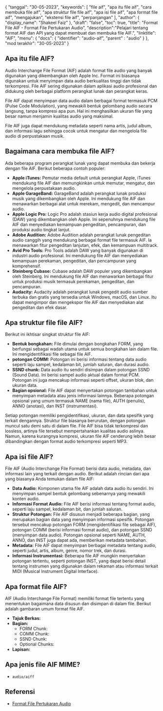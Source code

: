 {
"tanggal": "30-05-2023",
  "keywords": [
"file aif",
"apa itu file aif",
"cara membuka file aif",
"apa struktur file file aif",
"apa isi file aif",
"apa format file aif",
"mengajukan",
"ekstensi file aif",
"perpanjangan"
],
  "author": {
"display_name": "Shakeel Faiz"
},
"draft": "false",
"toc": true,
"title": "Format File AIF - Format File Pertukaran Audio",
  "description":"Pelajari tentang format AIF dan API yang dapat membuat dan membuka file AIF.",
"linktitle": "AIF",
  "menu": {
    "docs": {
      "identifier": "audio-aif",
"parent" : "audio"
}
},
"mod terakhir": "30-05-2023"
}

## Apa itu file AIF?

Audio Interchange File Format (AIF) adalah format file audio yang banyak digunakan yang dikembangkan oleh Apple Inc. Format ini biasanya digunakan untuk menyimpan data audio berkualitas tinggi dan tidak terkompresi. File AIF sering digunakan dalam aplikasi audio profesional dan didukung oleh berbagai platform perangkat lunak dan perangkat keras.

File AIF dapat menyimpan data audio dalam berbagai format termasuk PCM (Pulse Code Modulation), yang mewakili bentuk gelombang audio secara langsung, tanpa kompresi apa pun. Hal ini menghasilkan ukuran file yang besar namun menjamin kualitas audio yang maksimal.

File AIF juga dapat mendukung metadata seperti nama artis, judul album, dan informasi lagu sehingga cocok untuk mengatur dan mengelola file audio di perpustakaan musik.

## Bagaimana cara membuka file AIF?

Ada beberapa program perangkat lunak yang dapat membuka dan bekerja dengan file AIF. Berikut beberapa contoh populer:

- **Apple iTunes:** Pemutar media default untuk perangkat Apple, iTunes mendukung file AIF dan memungkinkan untuk memutar, mengatur, dan mengelola perpustakaan audio.
- **Apple GarageBand:** GarageBand adalah perangkat lunak produksi musik yang dikembangkan oleh Apple. Ini mendukung file AIF dan menawarkan berbagai alat untuk merekam, mengedit, dan mencampur audio.
- **Apple Logic Pro:** Logic Pro adalah stasiun kerja audio digital profesional (DAW) yang dikembangkan oleh Apple. Ini sepenuhnya mendukung file AIF dan menyediakan kemampuan pengeditan, pencampuran, dan produksi audio tingkat lanjut.
- **Adobe Audition:** Adobe Audition adalah perangkat lunak pengeditan audio canggih yang mendukung berbagai format file termasuk AIF. Ia menawarkan fitur pengeditan lanjutan, efek, dan kemampuan multitrack.
- **Avid Pro Tools:** Pro Tools adalah DAW yang banyak digunakan di industri audio profesional. Ini mendukung file AIF dan menyediakan kemampuan perekaman, pengeditan, dan pencampuran yang komprehensif.
- **Steinberg Cubase:** Cubase adalah DAW populer yang dikembangkan oleh Steinberg. Ini mendukung file AIF dan menawarkan berbagai fitur untuk produksi musik termasuk perekaman, pengeditan, dan pencampuran.
- **Audacity:** Audacity adalah perangkat lunak pengedit audio sumber terbuka dan gratis yang tersedia untuk Windows, macOS, dan Linux. Itu dapat mengimpor dan mengekspor file AIF dan menyediakan alat pengeditan dan efek dasar.

## Apa struktur file file AIF?

Berikut ini ikhtisar singkat struktur file AIF:

- **Bentuk bongkahan:** File dimulai dengan bongkahan FORM, yang berfungsi sebagai wadah utama untuk semua bongkahan lain dalam file. Ini mengidentifikasi file sebagai file AIF.
- **potongan COMM:** Potongan ini berisi informasi tentang data audio seperti laju sampel, kedalaman bit, jumlah saluran, dan durasi audio.
- **SSND chunk:** Data audio itu sendiri disimpan dalam potongan SSND (Sound Data). Ini berisi sampel audio aktual dalam format PCM. Potongan ini juga mencakup informasi seperti offset, ukuran blok, dan ukuran data.
- **Bagian opsional:** File AIF dapat menyertakan potongan tambahan untuk menyimpan metadata atau jenis informasi lainnya. Beberapa potongan opsional yang umum termasuk NAME (nama file), AUTH (penulis), ANNO (anotasi), dan INST (instrumentasi).

Setiap potongan memiliki pengidentifikasi, ukuran, dan data spesifik yang terkait dengannya. Struktur file biasanya berurutan, dengan potongan muncul satu demi satu di dalam file. File AIF bisa tidak terkompresi dan lossless, artinya file tersebut mempertahankan kualitas audio aslinya. Namun, karena kurangnya kompresi, ukuran file AIF cenderung lebih besar dibandingkan dengan format audio terkompresi seperti MP3.

## Apa isi file AIF?

File AIF (Audio Interchange File Format) berisi data audio, metadata, dan informasi lain yang terkait dengan audio. Berikut adalah rincian dari apa yang biasanya Anda temukan dalam file AIF:

- **Data Audio:** Komponen utama file AIF adalah data audio itu sendiri. Ini menyimpan sampel bentuk gelombang sebenarnya yang mewakili konten audio.
- **Informasi Format Audio:** File AIF berisi informasi tentang format audio, seperti laju sampel, kedalaman bit, dan jumlah saluran.
- **Struktur Potongan:** File AIF disusun menjadi beberapa bagian, yang merupakan bagian data yang menyimpan informasi spesifik. Potongan tersebut mencakup potongan FORM (mengidentifikasi file sebagai AIF), potongan COMM (berisi informasi format audio), dan potongan SSND (menyimpan data audio). Potongan opsional seperti NAME, AUTH, ANNO, dan INST juga dapat ada, memberikan metadata tambahan.
- **Metadata:** File AIF dapat menyimpan berbagai metadata tentang audio, seperti judul, artis, album, genre, nomor trek, dan durasi.
- **Informasi Instrumentasi:** Beberapa file AIF mungkin menyertakan potongan tertentu, seperti potongan INST, yang dapat berisi detail tentang instrumen yang digunakan dalam rekaman atau informasi terkait MIDI (Musical Instrument Digital Interface).

## Apa format file AIF?

AIF (Audio Interchange File Format) memiliki format file tertentu yang menentukan bagaimana data disusun dan disimpan di dalam file. Berikut adalah gambaran umum format file AIF.

- **Tajuk Berkas:**
- **Bagian:**
  - FORM Chunk:
  - COMM Chunk:
  - SSND Chunk:
  - Optional Chunks:
- **Lapisan:**

## Apa jenis file AIF MIME?

- `audio/aiff`

## Referensi
* [Format File Pertukaran Audio](https://en.wikipedia.org/wiki/Audio_Interchange_File_Format)

